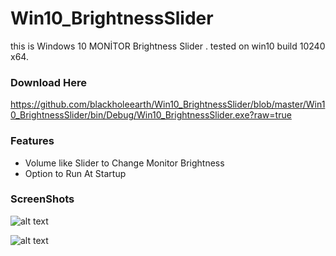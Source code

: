 # Win10_BrightnessSlider
this is Windows 10 MONİTOR Brightness Slider . tested on win10 build 10240 x64. 

### Download Here
https://github.com/blackholeearth/Win10_BrightnessSlider/blob/master/Win10_BrightnessSlider/bin/Debug/Win10_BrightnessSlider.exe?raw=true

### Features

* Volume like Slider to Change Monitor Brightness
* Option to Run At Startup

### ScreenShots

![alt text](https://github.com/blackholeearth/Win10_BrightnessSlider/blob/master/win10Slider_1.png?raw=true)

![alt text](https://github.com/blackholeearth/Win10_BrightnessSlider/blob/master/win10Slider_2.png?raw=true)

 
